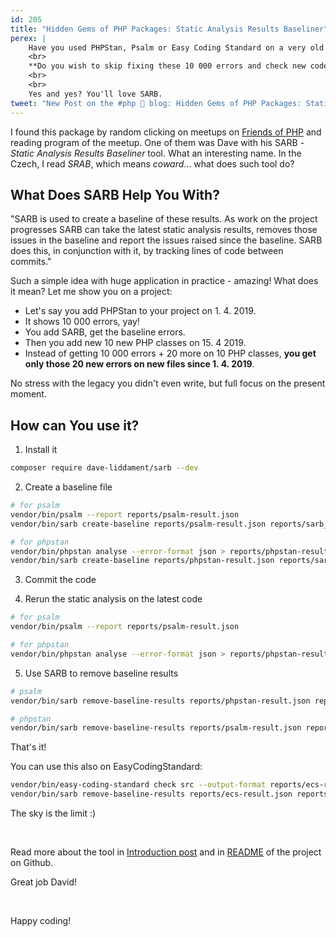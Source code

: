 ```yaml
---
id: 205
title: "Hidden Gems of PHP Packages: Static Analysis Results Baseliner"
perex: |
    Have you used PHPStan, Psalm or Easy Coding Standard on a very old project and got 10 000+ errors?
    <br>
    **Do you wish to skip fixing these 10 000 errors and check new code only?**
    <br>
    <br>
    Yes and yes? You'll love SARB.
tweet: "New Post on the #php 🐘 blog: Hidden Gems of PHP Packages: Static Analysis Results Baseliner by @daveliddament"
---
```


I found this package by random clicking on meetups on [Friends of PHP](https://friendsofphp.org/) and reading program of the meetup. One of them was Dave with his SARB - *Static Analysis Results Baseliner* tool. What an interesting name. In the Czech, I read *SRAB*, which means *coward*... what does such tool do?

## What Does SARB Help You With?

"SARB is used to create a baseline of these results. As work on the project progresses SARB can take the latest static analysis results, removes those issues in the baseline and report the issues raised since the baseline. SARB does this, in conjunction with it, by tracking lines of code between commits."

Such a simple idea with huge application in practice - amazing! What does it mean? Let me show you on a project:

- Let's say you add PHPStan to your project on 1. 4. 2019.
- It shows 10 000 errors, yay!
- You add SARB, get the baseline errors.
- Then you add new 10 new PHP classes on 15. 4 2019.
- Instead of getting 10 000 errors + 20 more on 10 PHP classes, **you get only those 20 new errors on new files since 1. 4. 2019**.

No stress with the legacy you didn't even write, but full focus on the present moment.

## How can You use it?

1. Install it

```bash
composer require dave-liddament/sarb --dev
```

2. Create a baseline file

```bash
# for psalm
vendor/bin/psalm --report reports/psalm-result.json
vendor/bin/sarb create-baseline reports/psalm-result.json reports/sarb_baseline.json psalm-json

# for phpstan
vendor/bin/phpstan analyse --error-format json > reports/phpstan-result.json
vendor/bin/sarb create-baseline reports/phpstan-result.json reports/sarb_baseline.json phpstan-json
```

3. Commit the code

4. Rerun the static analysis on the latest code

```bash
# for psalm
vendor/bin/psalm --report reports/psalm-result.json

# for phpstan
vendor/bin/phpstan analyse --error-format json > reports/phpstan-result.json
```

5. Use SARB to remove baseline results

```bash
# psalm
vendor/bin/sarb remove-baseline-results reports/phpstan-result.json reports/sarb_baseline.json reports/issues_since_baseline.json

# phpstan
vendor/bin/sarb remove-baseline-results reports/psalm-result.json reports/sarb_baseline.json reports/issues_since_baseline.json
```

That's it!

You can use this also on EasyCodingStandard:

```bash
vendor/bin/easy-coding-standard check src --output-format reports/ecs-result.json
vendor/bin/sarb remove-baseline-results reports/ecs-result.json reports/sarb_baseline.json reports/issues_since_baseline.json
```

The sky is the limit :)

<br>

Read more about the tool in [Introduction post](https://www.daveliddament.co.uk/sarb/introduction/) and in [README](https://github.com/DaveLiddament/sarb) of the project on Github.

Great job David!

<br>

Happy coding!
